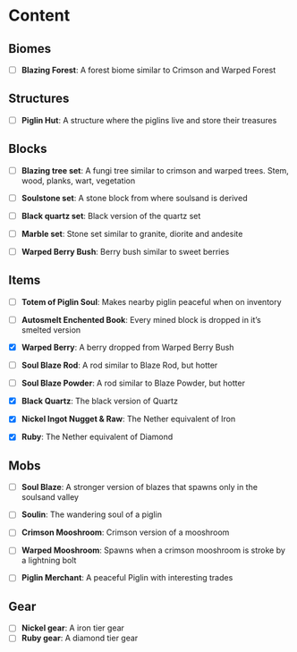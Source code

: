 # Content

## Biomes

- [ ]  **Blazing Forest**:
  A forest biome similar to Crimson and Warped Forest


## Structures

- [ ]  **Piglin Hut**:
  A structure where the piglins live and store their treasures


## Blocks

- [ ]  **Blazing tree set**:
  A fungi tree similar to crimson and warped trees.
  Stem, wood, planks, wart, vegetation
- [ ]  **Soulstone set**:
  A stone block from where soulsand is derived
- [ ]  **Black quartz set**:
  Black version of the quartz set
- [ ]  **Marble set**:
  Stone set similar to granite, diorite and andesite
- [ ]  **Warped Berry Bush**:
  Berry bush similar to sweet berries


## Items

- [ ]  **Totem of Piglin Soul**:
  Makes nearby piglin peaceful when on inventory
- [ ]  **Autosmelt Enchented Book**:
  Every mined block is dropped in it’s smelted version
- [x]  **Warped Berry**:
  A berry dropped from Warped Berry Bush
- [ ]  **Soul Blaze Rod**:
  A rod similar to Blaze Rod, but hotter
- [ ]  **Soul Blaze Powder**:
  A rod similar to Blaze Powder, but hotter
- [x]  **Black Quartz**:
  The black version of Quartz
- [x] **Nickel Ingot Nugget & Raw**:
  The Nether equivalent of Iron
- [x] **Ruby**:
  The Nether equivalent of Diamond


## Mobs

- [ ]  **Soul Blaze**:
  A stronger version of blazes that spawns only in the soulsand valley
- [ ]  **Soulin**:
  The wandering soul of a piglin
- [ ]  **Crimson Mooshroom**:
  Crimson version of a mooshroom
- [ ]  **Warped Mooshroom**:
  Spawns when a crimson mooshroom is stroke by a lightning bolt
- [ ] **Piglin Merchant**:
  A peaceful Piglin with interesting trades 


## Gear

- [ ]  **Nickel gear**:
  A iron tier gear
- [ ]  **Ruby gear**:
  A diamond tier gear